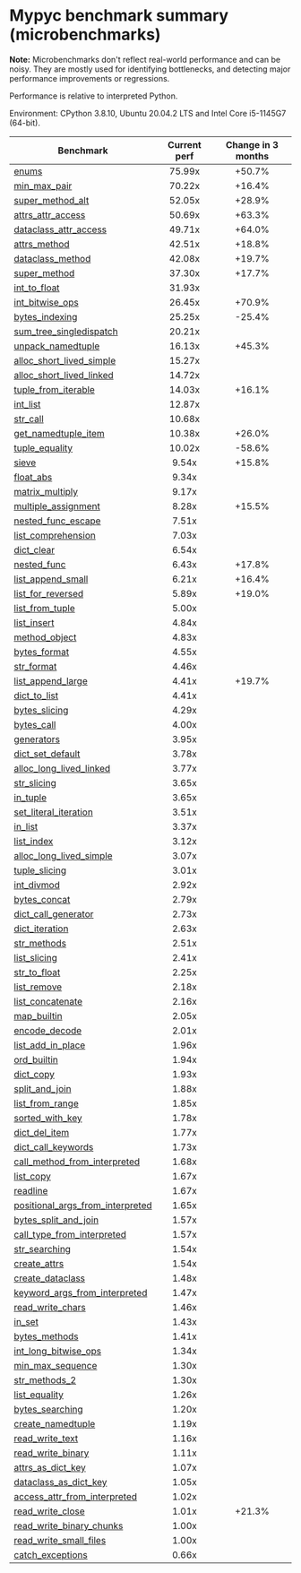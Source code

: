 # Mypyc benchmark summary (microbenchmarks)

**Note:** Microbenchmarks don't reflect real-world performance and can be noisy.
           They are mostly used for identifying bottlenecks, and detecting major performance
           improvements or regressions.

Performance is relative to interpreted Python.

Environment: CPython 3.8.10, Ubuntu 20.04.2 LTS and Intel Core i5-1145G7 (64-bit).

| Benchmark | Current perf | Change in 3 months |
| --- | :---: | :---: |
| [enums](benchmarks/enums.md) | 75.99x | +50.7% |
| [min_max_pair](benchmarks/min_max_pair.md) | 70.22x | +16.4% |
| [super_method_alt](benchmarks/super_method_alt.md) | 52.05x | +28.9% |
| [attrs_attr_access](benchmarks/attrs_attr_access.md) | 50.69x | +63.3% |
| [dataclass_attr_access](benchmarks/dataclass_attr_access.md) | 49.71x | +64.0% |
| [attrs_method](benchmarks/attrs_method.md) | 42.51x | +18.8% |
| [dataclass_method](benchmarks/dataclass_method.md) | 42.08x | +19.7% |
| [super_method](benchmarks/super_method.md) | 37.30x | +17.7% |
| [int_to_float](benchmarks/int_to_float.md) | 31.93x |  |
| [int_bitwise_ops](benchmarks/int_bitwise_ops.md) | 26.45x | +70.9% |
| [bytes_indexing](benchmarks/bytes_indexing.md) | 25.25x | -25.4% |
| [sum_tree_singledispatch](benchmarks/sum_tree_singledispatch.md) | 20.21x |  |
| [unpack_namedtuple](benchmarks/unpack_namedtuple.md) | 16.13x | +45.3% |
| [alloc_short_lived_simple](benchmarks/alloc_short_lived_simple.md) | 15.27x |  |
| [alloc_short_lived_linked](benchmarks/alloc_short_lived_linked.md) | 14.72x |  |
| [tuple_from_iterable](benchmarks/tuple_from_iterable.md) | 14.03x | +16.1% |
| [int_list](benchmarks/int_list.md) | 12.87x |  |
| [str_call](benchmarks/str_call.md) | 10.68x |  |
| [get_namedtuple_item](benchmarks/get_namedtuple_item.md) | 10.38x | +26.0% |
| [tuple_equality](benchmarks/tuple_equality.md) | 10.02x | -58.6% |
| [sieve](benchmarks/sieve.md) | 9.54x | +15.8% |
| [float_abs](benchmarks/float_abs.md) | 9.34x |  |
| [matrix_multiply](benchmarks/matrix_multiply.md) | 9.17x |  |
| [multiple_assignment](benchmarks/multiple_assignment.md) | 8.28x | +15.5% |
| [nested_func_escape](benchmarks/nested_func_escape.md) | 7.51x |  |
| [list_comprehension](benchmarks/list_comprehension.md) | 7.03x |  |
| [dict_clear](benchmarks/dict_clear.md) | 6.54x |  |
| [nested_func](benchmarks/nested_func.md) | 6.43x | +17.8% |
| [list_append_small](benchmarks/list_append_small.md) | 6.21x | +16.4% |
| [list_for_reversed](benchmarks/list_for_reversed.md) | 5.89x | +19.0% |
| [list_from_tuple](benchmarks/list_from_tuple.md) | 5.00x |  |
| [list_insert](benchmarks/list_insert.md) | 4.84x |  |
| [method_object](benchmarks/method_object.md) | 4.83x |  |
| [bytes_format](benchmarks/bytes_format.md) | 4.55x |  |
| [str_format](benchmarks/str_format.md) | 4.46x |  |
| [list_append_large](benchmarks/list_append_large.md) | 4.41x | +19.7% |
| [dict_to_list](benchmarks/dict_to_list.md) | 4.41x |  |
| [bytes_slicing](benchmarks/bytes_slicing.md) | 4.29x |  |
| [bytes_call](benchmarks/bytes_call.md) | 4.00x |  |
| [generators](benchmarks/generators.md) | 3.95x |  |
| [dict_set_default](benchmarks/dict_set_default.md) | 3.78x |  |
| [alloc_long_lived_linked](benchmarks/alloc_long_lived_linked.md) | 3.77x |  |
| [str_slicing](benchmarks/str_slicing.md) | 3.65x |  |
| [in_tuple](benchmarks/in_tuple.md) | 3.65x |  |
| [set_literal_iteration](benchmarks/set_literal_iteration.md) | 3.51x |  |
| [in_list](benchmarks/in_list.md) | 3.37x |  |
| [list_index](benchmarks/list_index.md) | 3.12x |  |
| [alloc_long_lived_simple](benchmarks/alloc_long_lived_simple.md) | 3.07x |  |
| [tuple_slicing](benchmarks/tuple_slicing.md) | 3.01x |  |
| [int_divmod](benchmarks/int_divmod.md) | 2.92x |  |
| [bytes_concat](benchmarks/bytes_concat.md) | 2.79x |  |
| [dict_call_generator](benchmarks/dict_call_generator.md) | 2.73x |  |
| [dict_iteration](benchmarks/dict_iteration.md) | 2.63x |  |
| [str_methods](benchmarks/str_methods.md) | 2.51x |  |
| [list_slicing](benchmarks/list_slicing.md) | 2.41x |  |
| [str_to_float](benchmarks/str_to_float.md) | 2.25x |  |
| [list_remove](benchmarks/list_remove.md) | 2.18x |  |
| [list_concatenate](benchmarks/list_concatenate.md) | 2.16x |  |
| [map_builtin](benchmarks/map_builtin.md) | 2.05x |  |
| [encode_decode](benchmarks/encode_decode.md) | 2.01x |  |
| [list_add_in_place](benchmarks/list_add_in_place.md) | 1.96x |  |
| [ord_builtin](benchmarks/ord_builtin.md) | 1.94x |  |
| [dict_copy](benchmarks/dict_copy.md) | 1.93x |  |
| [split_and_join](benchmarks/split_and_join.md) | 1.88x |  |
| [list_from_range](benchmarks/list_from_range.md) | 1.85x |  |
| [sorted_with_key](benchmarks/sorted_with_key.md) | 1.78x |  |
| [dict_del_item](benchmarks/dict_del_item.md) | 1.77x |  |
| [dict_call_keywords](benchmarks/dict_call_keywords.md) | 1.73x |  |
| [call_method_from_interpreted](benchmarks/call_method_from_interpreted.md) | 1.68x |  |
| [list_copy](benchmarks/list_copy.md) | 1.67x |  |
| [readline](benchmarks/readline.md) | 1.67x |  |
| [positional_args_from_interpreted](benchmarks/positional_args_from_interpreted.md) | 1.65x |  |
| [bytes_split_and_join](benchmarks/bytes_split_and_join.md) | 1.57x |  |
| [call_type_from_interpreted](benchmarks/call_type_from_interpreted.md) | 1.57x |  |
| [str_searching](benchmarks/str_searching.md) | 1.54x |  |
| [create_attrs](benchmarks/create_attrs.md) | 1.54x |  |
| [create_dataclass](benchmarks/create_dataclass.md) | 1.48x |  |
| [keyword_args_from_interpreted](benchmarks/keyword_args_from_interpreted.md) | 1.47x |  |
| [read_write_chars](benchmarks/read_write_chars.md) | 1.46x |  |
| [in_set](benchmarks/in_set.md) | 1.43x |  |
| [bytes_methods](benchmarks/bytes_methods.md) | 1.41x |  |
| [int_long_bitwise_ops](benchmarks/int_long_bitwise_ops.md) | 1.34x |  |
| [min_max_sequence](benchmarks/min_max_sequence.md) | 1.30x |  |
| [str_methods_2](benchmarks/str_methods_2.md) | 1.30x |  |
| [list_equality](benchmarks/list_equality.md) | 1.26x |  |
| [bytes_searching](benchmarks/bytes_searching.md) | 1.20x |  |
| [create_namedtuple](benchmarks/create_namedtuple.md) | 1.19x |  |
| [read_write_text](benchmarks/read_write_text.md) | 1.16x |  |
| [read_write_binary](benchmarks/read_write_binary.md) | 1.11x |  |
| [attrs_as_dict_key](benchmarks/attrs_as_dict_key.md) | 1.07x |  |
| [dataclass_as_dict_key](benchmarks/dataclass_as_dict_key.md) | 1.05x |  |
| [access_attr_from_interpreted](benchmarks/access_attr_from_interpreted.md) | 1.02x |  |
| [read_write_close](benchmarks/read_write_close.md) | 1.01x | +21.3% |
| [read_write_binary_chunks](benchmarks/read_write_binary_chunks.md) | 1.00x |  |
| [read_write_small_files](benchmarks/read_write_small_files.md) | 1.00x |  |
| [catch_exceptions](benchmarks/catch_exceptions.md) | 0.66x |  |
